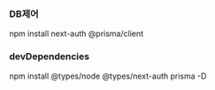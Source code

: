### DB제어

npm install next-auth @prisma/client

### devDependencies

npm install @types/node @types/next-auth prisma -D
